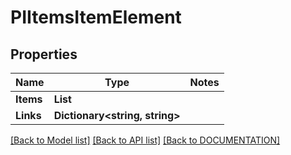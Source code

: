 # PIItemsItemElement

## Properties
Name | Type | Notes
------------ | ------------- | -------------
**Items** | **List<PIItemElement>**
**Links** | **Dictionary<string, string>**

[[Back to Model list]](../../DOCUMENTATION.md#documentation-for-models) [[Back to API list]](../../DOCUMENTATION.md#documentation-for-api-endpoints) [[Back to DOCUMENTATION]](../../DOCUMENTATION.md)
